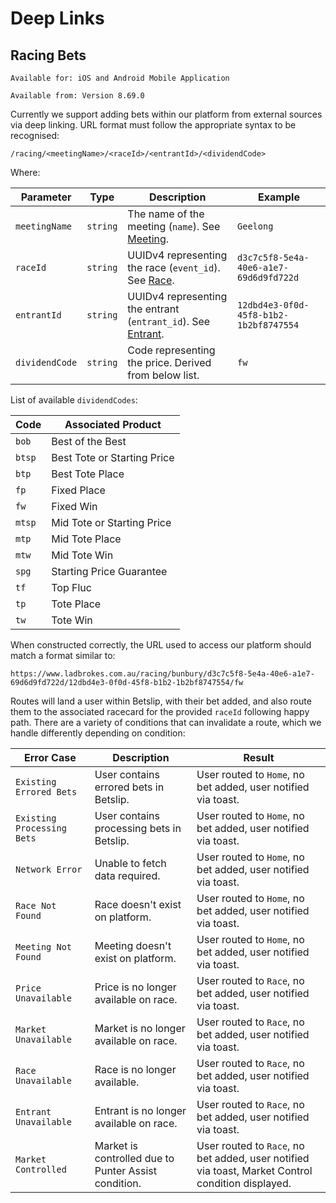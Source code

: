 # Deep Links

## Racing Bets
`Available for: iOS and Android Mobile Application`

`Available from: Version 8.69.0`

Currently we support adding bets within our platform from external sources via deep linking. URL format must follow the appropriate syntax to be recognised:

`/racing/<meetingName>/<raceId>/<entrantId>/<dividendCode>`

Where:

Parameter | Type | Description | Example
--------- | ----------- | --------- | ---------
`meetingName` | `string` | The name of the meeting (`name`). See [Meeting](#meeting). | `Geelong`
`raceId` | `string` | UUIDv4 representing the race (`event_id`). See [Race](#race). | `d3c7c5f8-5e4a-40e6-a1e7-69d6d9fd722d`
`entrantId` | `string` | UUIDv4 representing the entrant (`entrant_id`). See [Entrant](#raceentrant). | `12dbd4e3-0f0d-45f8-b1b2-1b2bf8747554`
`dividendCode` | `string` | Code representing the price. Derived from below list. | `fw`

List of available `dividendCodes`:

Code | Associated Product
--------- | -----------
`bob` | Best of the Best
`btsp` | Best Tote or Starting Price
`btp` | Best Tote Place
`fp` | Fixed Place
`fw` | Fixed Win
`mtsp` | Mid Tote or Starting Price
`mtp` | Mid Tote Place
`mtw` | Mid Tote Win
`spg` | Starting Price Guarantee
`tf` | Top Fluc
`tp` | Tote Place
`tw` | Tote Win

When constructed correctly, the URL used to access our platform should match a format similar to:

`https://www.ladbrokes.com.au/racing/bunbury/d3c7c5f8-5e4a-40e6-a1e7-69d6d9fd722d/12dbd4e3-0f0d-45f8-b1b2-1b2bf8747554/fw`

Routes will land a user within Betslip, with their bet added, and also route them to the associated racecard for the provided `raceId` following happy path.
There are a variety of conditions that can invalidate a route, which we handle differently depending on condition:

Error Case | Description | Result
--------- | ----------- | ---------
`Existing Errored Bets` | User contains errored bets in Betslip. | User routed to `Home`, no bet added, user notified via toast.
`Existing Processing Bets` | User contains processing bets in Betslip. | User routed to `Home`, no bet added, user notified via toast.
`Network Error` | Unable to fetch data required. | User routed to `Home`, no bet added, user notified via toast.
`Race Not Found` | Race doesn't exist on platform. | User routed to `Home`, no bet added, user notified via toast.
`Meeting Not Found` | Meeting doesn't exist on platform. | User routed to `Home`, no bet added, user notified via toast.
`Price Unavailable` | Price is no longer available on race. | User routed to `Race`, no bet added, user notified via toast.
`Market Unavailable` | Market is no longer available on race. | User routed to `Race`, no bet added, user notified via toast.
`Race Unavailable` | Race is no longer available. | User routed to `Race`, no bet added, user notified via toast.
`Entrant Unavailable` | Entrant is no longer available on race. | User routed to `Race`, no bet added, user notified via toast.
`Market Controlled` | Market is controlled due to Punter Assist condition. | User routed to `Race`, no bet added, user notified via toast, Market Control condition displayed.
